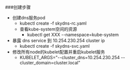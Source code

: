 ###创建步骤
* 创建dns服务pod 
    * kubectl create -f skydns-rc.yaml
    * 查看kube-system空间的资源
        * kubectl get XXX --namespace=kube-system
* 暴露 dns service 到 10.254.230.254 cluster ip
    * kubectl create -f skydns-svc.yaml
* 修改所有node的kubelet配置并重启kubelet服务
    * KUBELET_ARGS="--cluster_dns=10.254.230.254 --cluster_domain=cluster.local"
